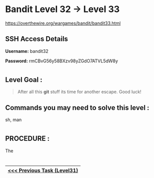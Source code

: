 # Bandit Level 32 -> Level 33 #

https://overthewire.org/wargames/bandit/bandit33.html

## SSH Access Details ##
**Username:**  bandit32

**Password:**  rmCBvG56y58BXzv98yZGdO7ATVL5dW8y

#

## Level Goal : ##
>After all this **git** stuff its time for another escape. Good luck!



## Commands you may need to solve this level : ##
sh, man

#  
## PROCEDURE : ##

The 


#
[<<< Previous Task (Level31) ](Level31%20->%20Level32.md)|
:-|
